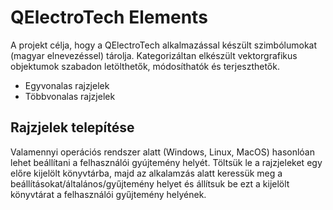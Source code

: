 # QElectroTech Elements

A projekt célja, hogy a QElectroTech alkalmazással készült szimbólumokat (magyar elnevezéssel) tárolja.
Kategorizáltan elkészült vektorgrafikus objektumok szabadon letölthetők, módosíthatók és terjeszthetők.

- Egyvonalas rajzjelek
- Többvonalas rajzjelek

## Rajzjelek telepítése

Valamennyi operációs rendszer alatt (Windows, Linux, MacOS) hasonlóan lehet beállítani a felhasználói gyújtemény helyét.
Töltsük le a rajzjeleket egy előre kijelölt könyvtárba, majd az alkalamzás alatt keressük meg a beállításokat/általános/gyűjtemény 
helyet és állítsuk be ezt a kijelölt könyvtárat a felhasználói gyűjtemény helyének.




